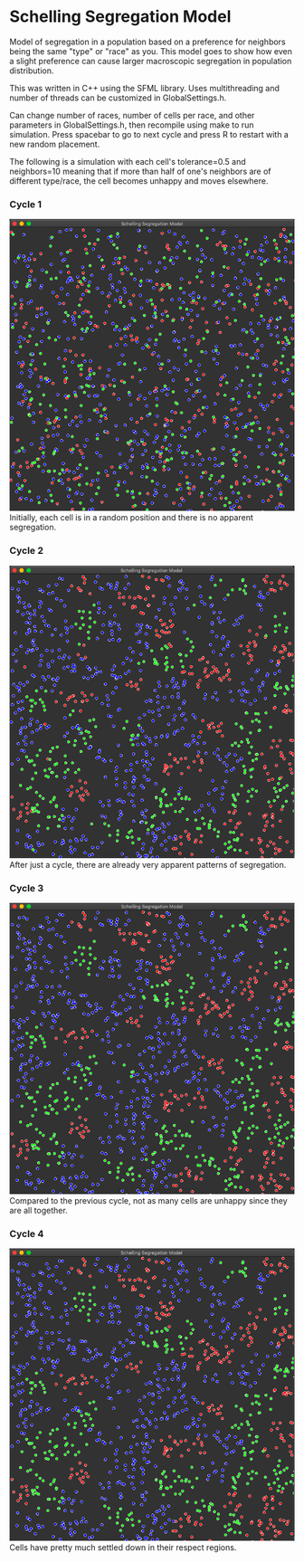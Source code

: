 # Schelling Segregation Model
Model of segregation in a population based on a preference for neighbors being the same "type" or "race" as you. This model goes to show how even a slight preference can cause larger macroscopic segregation in population distribution.

This was written in C++ using the SFML library. Uses multithreading and number of threads can be customized in GlobalSettings.h.

Can change number of races, number of cells per race, and other parameters in GlobalSettings.h, then recompile using make to run simulation. Press spacebar to go to next cycle and press R to restart with a new random placement.

The following is a simulation with each cell's tolerance=0.5 and neighbors=10 meaning that if more than half of one's neighbors are of different type/race, the cell becomes unhappy and moves elsewhere.

### Cycle 1
![alt text](images/0.png)
Initially, each cell is in a random position and there is no apparent segregation.

### Cycle 2
![alt text](images/1.png)
After just a cycle, there are already very apparent patterns of segregation.

### Cycle 3
![alt text](images/2.png)
Compared to the previous cycle, not as many cells are unhappy since they are all together.

### Cycle 4
![alt text](images/3.png)
Cells have pretty much settled down in their respect regions.
